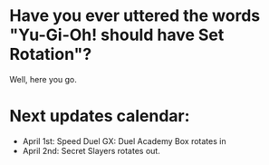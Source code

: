 # Have you ever uttered the words "Yu-Gi-Oh! should have Set Rotation"?

Well, here you go.


# Next updates calendar:

- April 1st: Speed Duel GX: Duel Academy Box rotates in
- April 2nd: Secret Slayers rotates out.
